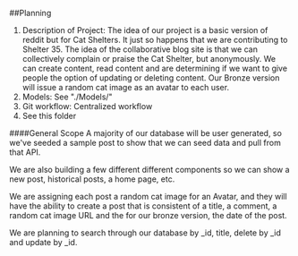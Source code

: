 ##Planning

1. Description of Project: The idea of our project is a basic version of reddit but for Cat Shelters. It just so happens that we are contributing to Shelter 35. The idea of the collaborative blog site is that we can collectively complain or praise the Cat Shelter, but anonymously. We can create content, read content and are determining if we want to give people the option of updating or deleting content. Our Bronze version will issue a random cat image as an avatar to each user.
2. Models: See "./Models/"
3. Git workflow: Centralized workflow
4. See this folder

####General Scope
A majority of our database will be user generated, so we've seeded a sample post to show that we can seed data and pull from that API.

We are also building a few different different components so we can show a new post, historical posts, a home page, etc.

We are assigning each post a random cat image for an Avatar, and they will have the ability to create a post that is consistent of a title, a comment, a random cat image URL and the for our bronze version, the date of the post.

We are planning to search through our database by \_id, title, delete by \_id and update by \_id.
